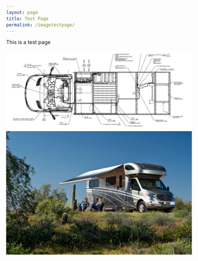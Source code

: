 ```yaml
---
layout: page
title: Test Page
permalink: /imagetestpage/
---
```


This is a test page

<img src="/assets/vandrawing.jpg">


<img src="/assets/VW-Lifestyle%2005-20.jpg"/>
  
<div style="background-image: url(/assets/vandrawing.jpg);
                                                              
